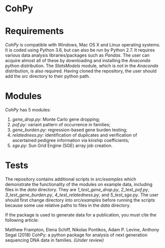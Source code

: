 # CohPy

Requirements
============

*CohPy* is compatible with Windows, Mac OS X and Linux operating systems. It is coded using Python 3.6, but can also be run by Python 2.7. It requires various data analysis libraries/packages such as *Pandas*. The user can acquire almost all of these by downloading and installing the *Anaconda* python distribution. The *StatsModels* module, which is not in the *Anaconda* distribution, is also required. Having cloned the repository, the user should add the *src* directory to their python path.

Modules
=======

*CohPy* has 5 modules:
1.	*gene_drop.py*: Monte Carlo gene dropping;
2.	*pof.py*: variant pattern of occurrence in families;
3.	*gene_burden.py*: regression-based gene burden testing;
4.	*relatedness.py*: identification of duplicates and verification of ascertained pedigree information via kinship coefficients;
5.	*sge.py*: Sun Grid Engine (SGE) array job creation.

Tests
=====

The repository contains additional scripts in *src/examples* which demonstrate the functionality of the modules on example data, including files in the *data* directory. They are *1_test_gene_drop.py*, *2_test_pof.py*, *3_test_gene_burden.py*, *4_test_relatedness.py*, and *5_test_sge.py*. The user should first change directory into *src/examples* before running the scripts because some use relative paths to files in the *data* directory.

If the package is used to generate data for a publication, you must cite the following article:

Matthew Frampton, Elena Schiff, Nikolas Pontikos, Adam P. Levine, Anthony Segal (2018) CohPy: a python package for analysis of next generation sequencing DNA data in families. *(Under review)*
